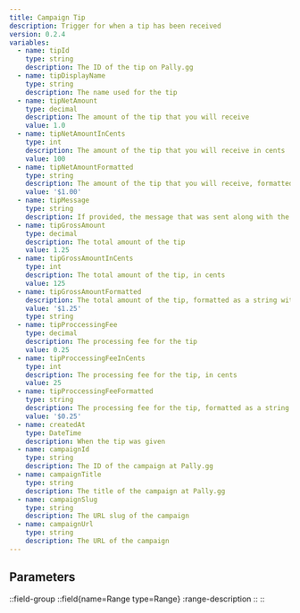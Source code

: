 ```yaml
---
title: Campaign Tip
description: Trigger for when a tip has been received
version: 0.2.4
variables:
  - name: tipId
    type: string
    description: The ID of the tip on Pally.gg
  - name: tipDisplayName
    type: string
    description: The name used for the tip
  - name: tipNetAmount
    type: decimal
    description: The amount of the tip that you will receive
    value: 1.0
  - name: tipNetAmountInCents
    type: int
    description: The amount of the tip that you will receive in cents
    value: 100
  - name: tipNetAmountFormatted
    type: string
    description: The amount of the tip that you will receive, formatted as a string with currency symbol
    value: '$1.00'
  - name: tipMessage
    type: string
    description: If provided, the message that was sent along with the tip
  - name: tipGrossAmount
    type: decimal
    description: The total amount of the tip
    value: 1.25
  - name: tipGrossAmountInCents
    type: int
    description: The total amount of the tip, in cents
    value: 125
  - name: tipGrossAmountFormatted
    description: The total amount of the tip, formatted as a string with currency symbol
    value: '$1.25'
    type: string
  - name: tipProccessingFee
    type: decimal
    description: The processing fee for the tip
    value: 0.25
  - name: tipProccessingFeeInCents
    type: int
    description: The processing fee for the tip, in cents
    value: 25
  - name: tipProccessingFeeFormatted
    type: string
    description: The processing fee for the tip, formatted as a string with currency symbol
    value: '$0.25'
  - name: createdAt
    type: DateTime
    description: When the tip was given
  - name: campaignId
    type: string
    description: The ID of the campaign at Pally.gg
  - name: campaignTitle
    type: string
    description: The title of the campaign at Pally.gg
  - name: campaignSlug
    type: string
    description: The URL slug of the campaign
  - name: campaignUrl
    type: string
    description: The URL of the campaign
---
```


## Parameters
::field-group
  ::field{name=Range type=Range}
    :range-description
  ::
::